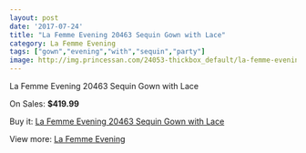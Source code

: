 ```yaml
---
layout: post
date: '2017-07-24'
title: "La Femme Evening 20463 Sequin Gown with Lace"
category: La Femme Evening
tags: ["gown","evening","with","sequin","party"]
image: http://img.princessan.com/24053-thickbox_default/la-femme-evening-20463-sequin-gown-with-lace.jpg
---
```

La Femme Evening 20463 Sequin Gown with Lace

On Sales: **$419.99**
<a href="https://www.princessan.com/en/la-femme-evening/11131-la-femme-evening-20463-sequin-gown-with-lace.html"><amp-img layout="responsive" width="600" height="600" src="//img.princessan.com/24053-thickbox_default/la-femme-evening-20463-sequin-gown-with-lace.jpg" alt="La Femme Evening 20463 Sequin Gown with Lace 0" /></a>

Buy it: [La Femme Evening 20463 Sequin Gown with Lace](https://www.princessan.com/en/la-femme-evening/11131-la-femme-evening-20463-sequin-gown-with-lace.html "La Femme Evening 20463 Sequin Gown with Lace")

View more: [La Femme Evening](https://www.princessan.com/en/29-la-femme-evening "La Femme Evening")